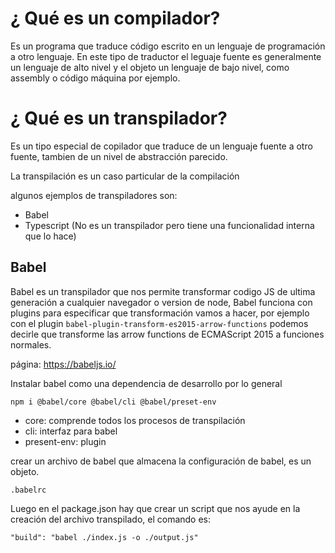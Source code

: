 # ¿ Qué es un compilador?

Es un programa que traduce código escrito en un lenguaje de programación a otro lenguaje. En este tipo de traductor el leguaje fuente es generalmente un lenguaje de alto nivel y el objeto un lenguaje de bajo nivel, como assembly o código máquina por ejemplo.

# ¿ Qué es un transpilador?

Es un tipo especial de copilador que traduce de un lenguaje fuente a otro fuente, tambien de un nivel de abstracción parecido.

La transpilación es un caso particular de la compilación

algunos ejemplos de transpiladores son:

- Babel
- Typescript (No es un transpilador pero tiene una funcionalidad interna que lo hace)

## Babel

Babel es un transpilador que nos permite transformar codigo JS de ultima generación a cualquier navegador o version de node, Babel funciona con plugins para especificar que transformación vamos a hacer, por ejemplo con el plugin `babel-plugin-transform-es2015-arrow-functions` podemos decirle que transforme las arrow functions de ECMAScript 2015 a funciones normales.

página: https://babeljs.io/

Instalar babel como una dependencia de desarrollo por lo general

`npm i @babel/core @babel/cli @babel/preset-env`

- core: comprende todos los procesos de transpilación
- cli: interfaz para babel
- present-env: plugin

crear un archivo de babel que almacena la configuración de babel, es un objeto.

`.babelrc`

Luego en el package.json hay que crear un script que nos ayude en la creación del archivo transpilado, el comando es:

`"build": "babel ./index.js -o ./output.js"`
